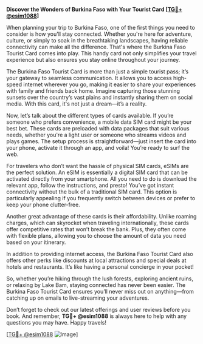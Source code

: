 **Discover the Wonders of Burkina Faso with Your Tourist Card [[TG💪+ @esim1088](https://t.me/s/esim1088)]**

When planning your trip to Burkina Faso, one of the first things you need to consider is how you'll stay connected. Whether you're here for adventure, culture, or simply to soak in the breathtaking landscapes, having reliable connectivity can make all the difference. That's where the Burkina Faso Tourist Card comes into play. This handy card not only simplifies your travel experience but also ensures you stay online throughout your journey.

The Burkina Faso Tourist Card is more than just a simple tourist pass; it’s your gateway to seamless communication. It allows you to access high-speed internet wherever you go, making it easier to share your experiences with family and friends back home. Imagine capturing those stunning sunsets over the country’s vast plains and instantly sharing them on social media. With this card, it's not just a dream—it’s a reality.

Now, let’s talk about the different types of cards available. If you’re someone who prefers convenience, a mobile data SIM card might be your best bet. These cards are preloaded with data packages that suit various needs, whether you're a light user or someone who streams videos and plays games. The setup process is straightforward—just insert the card into your phone, activate it through an app, and voila! You’re ready to surf the web.

For travelers who don’t want the hassle of physical SIM cards, eSIMs are the perfect solution. An eSIM is essentially a digital SIM card that can be activated directly from your smartphone. All you need to do is download the relevant app, follow the instructions, and presto! You’ve got instant connectivity without the bulk of a traditional SIM card. This option is particularly appealing if you frequently switch between devices or prefer to keep your phone clutter-free.

Another great advantage of these cards is their affordability. Unlike roaming charges, which can skyrocket when traveling internationally, these cards offer competitive rates that won’t break the bank. Plus, they often come with flexible plans, allowing you to choose the amount of data you need based on your itinerary.

In addition to providing internet access, the Burkina Faso Tourist Card also offers other perks like discounts at local attractions and special deals at hotels and restaurants. It’s like having a personal concierge in your pocket!

So, whether you’re hiking through the lush forests, exploring ancient ruins, or relaxing by Lake Bam, staying connected has never been easier. The Burkina Faso Tourist Card ensures you’ll never miss out on anything—from catching up on emails to live-streaming your adventures.

Don’t forget to check out our latest offerings and user reviews before you book. And remember, **TG💪+ @esim1088** is always here to help with any questions you may have. Happy travels!

[[TG💪+ @esim1088](https://t.me/s/esim1088) ![Image](https://i.postimg.cc/Y0z9fWf4/image.png)]
